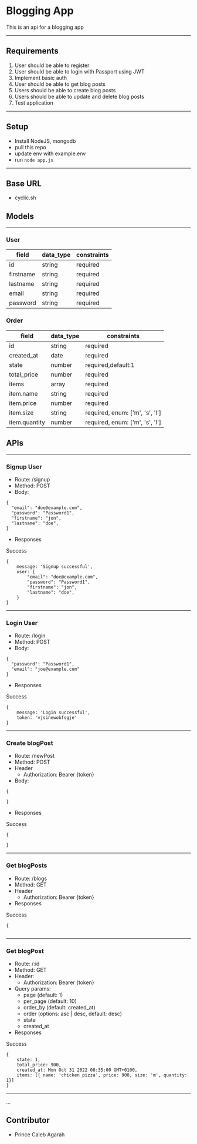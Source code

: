 # Blogging App
This is an api for a blogging app

---

## Requirements
1. User should be able to register 
2. User should be able to login with Passport using JWT
3. Implement basic auth
4. User should be able to get blog posts
5. Users should be able to create blog posts
6. Users should be able to update and delete blog posts
7. Test application
---
## Setup
- Install NodeJS, mongodb
- pull this repo
- update env with example.env
- run `node app.js`

---
## Base URL
- cyclic.sh


## Models
---

### User
| field  |  data_type | constraints  |
|---|---|---|
|  id |  string |  required |
|  firstname | string  |  required|
|  lastname  |  string |  required  |
|  email     | string  |  required |
|  password |   string |  required  |


### Order
| field  |  data_type | constraints  |
|---|---|---|
|  id |  string |  required |
|  created_at |  date |  required |
|  state | number  |  required,default:1|
|  total_price  |  number |  required  |
|  items     | array  |  required |
|  item.name |   string |  required  |
|  item.price |  number |  required |
|  item.size |  string |  required, enum: ['m', 's', 'l'] |
|  item.quantity |  number |  required, enum: ['m', 's', 'l'] |



## APIs
---

### Signup User

- Route: /signup
- Method: POST
- Body: 
```
{
  "email": "doe@example.com",
  "password": "Password1",
  "firstname": "jon",
  "lastname": "doe",
}
```

- Responses

Success
```
{
    message: 'Signup successful',
    user: {
        "email": "doe@example.com",
        "password": "Password1",
        "firstname": "jon",
        "lastname": "doe",
    }
}
```
---
### Login User

- Route: /login
- Method: POST
- Body: 
```
{
  "password": "Password1",
  "email": "joe@example.com"
}
```

- Responses

Success
```
{
    message: 'Login successful',
    token: 'vjsinewobfsgje'
}
```

---
### Create blogPost

- Route: /newPost
- Method: POST
- Header
    - Authorization: Bearer {token}
- Body: 
```
{
  
}
```

- Responses

Success
```
{
    
}
```
---
### Get blogPosts

- Route: /blogs
- Method: GET
- Header
    - Authorization: Bearer {token}
- Responses

Success
```
{
   

```
---

### Get blogPost

- Route: /:id
- Method: GET
- Header:
    - Authorization: Bearer {token}
- Query params: 
    - page (default: 1)
    - per_page (default: 10)
    - order_by (default: created_at)
    - order (options: asc | desc, default: desc)
    - state
    - created_at
- Responses

Success
```
{
    state: 1,
    total_price: 900,
    created_at: Mon Oct 31 2022 08:35:00 GMT+0100,
    items: [{ name: 'chicken pizza', price: 900, size: 'm', quantity: 1}]
}
```
---

...

## Contributor
- Prince Caleb Agarah